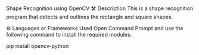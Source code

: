 Shape Recognition using OpenCV
🛠️ Description
This is a shape recognition program that detects and outlines the rectangle and square shapes.

⚙️ Languages or Frameworks Used
Open Command Prompt and use the following command to install the required modules:

pip install opencv-python